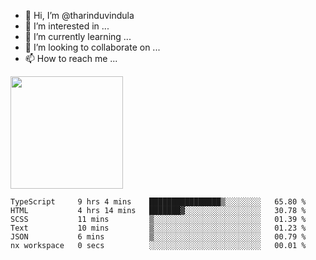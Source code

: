 - 👋 Hi, I’m @tharinduvindula
- 👀 I’m interested in ...
- 🌱 I’m currently learning ...
- 💞️ I’m looking to collaborate on ...
- 📫 How to reach me ...

<!---
tharinduvindula/tharinduvindula is a ✨ special ✨ repository because its `README.md` (this file) appears on your GitHub profile.
You can click the Preview link to take a look at your changes.
--->

<img height="180em" src="https://github-readme-stats.vercel.app/api?username=tharinduvindula&show_icons=true&hide_border=false&&count_private=true&include_all_commits=true" />


<!--START_SECTION:waka-->

```text
TypeScript     9 hrs 4 mins    ████████████████▒░░░░░░░░   65.80 %
HTML           4 hrs 14 mins   ███████▓░░░░░░░░░░░░░░░░░   30.78 %
SCSS           11 mins         ▒░░░░░░░░░░░░░░░░░░░░░░░░   01.39 %
Text           10 mins         ▒░░░░░░░░░░░░░░░░░░░░░░░░   01.23 %
JSON           6 mins          ▒░░░░░░░░░░░░░░░░░░░░░░░░   00.79 %
nx workspace   0 secs          ░░░░░░░░░░░░░░░░░░░░░░░░░   00.01 %
```

<!--END_SECTION:waka-->
